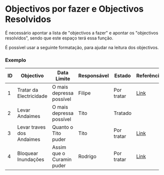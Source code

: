 # Objectivos por fazer e Objectivos Resolvidos

É necessário apontar a lista de "objectivos a fazer" e apontar os "objectivos resolvidos", sendo que este espaço terá essa função. 

É possível usar a seguinte formatação, para ajudar na leitura dos objectivos. 

### Exemplo 

| ID | Objectivo | Data Limite | Responsável | Estado | Referência | 
| --- | --- | --- | --- | --- | --- | 
| 1 | Tratar da Electricidade | O mais depressa possível | Filipe | Por tratar | [Link](https://github.com/EspacoCompasso/To.Dos_and_Complete_Tasks/issues/2) | 
| 2 | Levar Andaimes | O mais depressa possível | Tito | Tratado | |
| 3 | Levar traves dos Andaimes | Quanto o Tito puder | Tito | Por tratar | [Link](https://github.com/EspacoCompasso/To.Dos_and_Complete_Tasks/issues/1) | 
| 4 | Bloquear Inundações | Assim que o Curamin puder | Rodrigo | Por tratar | [Link](https://github.com/EspacoCompasso/To.Dos_and_Complete_Tasks/issues/3) | 
